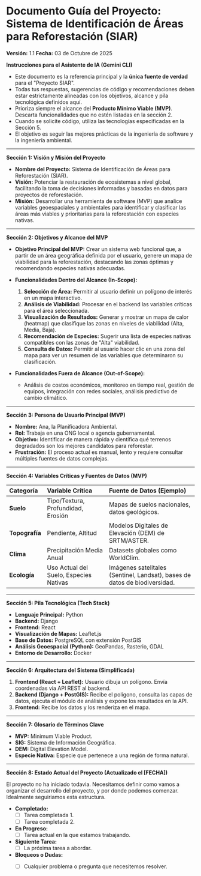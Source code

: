 # **Documento Guía del Proyecto: Sistema de Identificación de Áreas para Reforestación (SIAR)**

**Versión:** 1.1
**Fecha:** 03 de Octubre de 2025

**Instrucciones para el Asistente de IA (Gemini CLI)**
- Este documento es la referencia principal y la **única fuente de verdad** para el "Proyecto SIAR".
- Todas tus respuestas, sugerencias de código y recomendaciones deben estar estrictamente alineadas con los objetivos, alcance y pila tecnológica definidos aquí.
- Prioriza siempre el alcance del **Producto Mínimo Viable (MVP)**. Descarta funcionalidades que no estén listadas en la sección 2.
- Cuando se solicite código, utiliza las tecnologías especificadas en la Sección 5.
- El objetivo es seguir las mejores prácticas de la ingeniería de software y la ingeniería ambiental.

---

**Sección 1: Visión y Misión del Proyecto**

- **Nombre del Proyecto:** Sistema de Identificación de Áreas para Reforestación (SIAR).
- **Visión:** Potenciar la restauración de ecosistemas a nivel global, facilitando la toma de decisiones informadas y basadas en datos para proyectos de reforestación.
- **Misión:** Desarrollar una herramienta de software (MVP) que analice variables geoespaciales y ambientales para identificar y clasificar las áreas más viables y prioritarias para la reforestación con especies nativas.

---

**Sección 2: Objetivos y Alcance del MVP**

- **Objetivo Principal del MVP:** Crear un sistema web funcional que, a partir de un área geográfica definida por el usuario, genere un mapa de viabilidad para la reforestación, destacando las zonas óptimas y recomendando especies nativas adecuadas.

- **Funcionalidades Dentro del Alcance (In-Scope):**
    1.  **Selección de Área:** Permitir al usuario definir un polígono de interés en un mapa interactivo.
    2.  **Análisis de Viabilidad:** Procesar en el backend las variables críticas para el área seleccionada.
    3.  **Visualización de Resultados:** Generar y mostrar un mapa de calor (heatmap) que clasifique las zonas en niveles de viabilidad (Alta, Media, Baja).
    4.  **Recomendación de Especies:** Sugerir una lista de especies nativas compatibles con las zonas de "Alta" viabilidad.
    5.  **Consulta de Datos:** Permitir al usuario hacer clic en una zona del mapa para ver un resumen de las variables que determinaron su clasificación.

- **Funcionalidades Fuera de Alcance (Out-of-Scope):**
    - Análisis de costos económicos, monitoreo en tiempo real, gestión de equipos, integración con redes sociales, análisis predictivo de cambio climático.

---

**Sección 3: Persona de Usuario Principal (MVP)**

- **Nombre:** Ana, la Planificadora Ambiental.
- **Rol:** Trabaja en una ONG local o agencia gubernamental.
- **Objetivo:** Identificar de manera rápida y científica qué terrenos degradados son los mejores candidatos para reforestar.
- **Frustración:** El proceso actual es manual, lento y requiere consultar múltiples fuentes de datos complejas.

---

**Sección 4: Variables Críticas y Fuentes de Datos (MVP)**

| Categoría | Variable Crítica | Fuente de Datos (Ejemplo) |
| :--- | :--- | :--- |
| **Suelo** | Tipo/Textura, Profundidad, Erosión | Mapas de suelos nacionales, datos geológicos. |
| **Topografía** | Pendiente, Altitud | Modelos Digitales de Elevación (DEM) de SRTM/ASTER. |
| **Clima** | Precipitación Media Anual | Datasets globales como WorldClim. |
| **Ecología** | Uso Actual del Suelo, Especies Nativas | Imágenes satelitales (Sentinel, Landsat), bases de datos de biodiversidad. |

---

**Sección 5: Pila Tecnológica (Tech Stack)**

- **Lenguaje Principal:** Python
- **Backend:** Django
- **Frontend:** React
- **Visualización de Mapas:** Leaflet.js
- **Base de Datos:** PostgreSQL con extensión PostGIS
- **Análisis Geoespacial (Python):** GeoPandas, Rasterio, GDAL
- **Entorno de Desarrollo:** Docker

---

**Sección 6: Arquitectura del Sistema (Simplificada)**

1.  **Frontend (React + Leaflet):** Usuario dibuja un polígono. Envía coordenadas vía API REST al backend.
2.  **Backend (Django + PostGIS):** Recibe el polígono, consulta las capas de datos, ejecuta el módulo de análisis y expone los resultados en la API.
3.  **Frontend:** Recibe los datos y los renderiza en el mapa.

---

**Sección 7: Glosario de Términos Clave**

- **MVP:** Minimum Viable Product.
- **SIG:** Sistema de Información Geográfica.
- **DEM:** Digital Elevation Model.
- **Especie Nativa:** Especie que pertenece a una región de forma natural.

---

**Sección 8: Estado Actual del Proyecto (Actualizado el [FECHA])**

El proyecto no ha iniciado todavia. Necesitamos definir como vamos a organizar el desarrollo del proyecto, y por donde podemos comenzar. Idealmente seguiriamos esta estructura.

- **Completado:**
    - [ ] Tarea completada 1.
    - [ ] Tarea completada 2.
- **En Progreso:**
    - [ ] Tarea actual en la que estamos trabajando.
- **Siguiente Tarea:**
    - [ ] La próxima tarea a abordar.
- **Bloqueos o Dudas:**
    - [ ] Cualquier problema o pregunta que necesitemos resolver.



